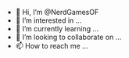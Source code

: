 - 👋 Hi, I’m @NerdGamesOF
- 👀 I’m interested in ...
- 🌱 I’m currently learning ...
- 💞️ I’m looking to collaborate on ...
- 📫 How to reach me ...

<!---
NerdGamesOF/NerdGamesOF is a ✨ special ✨ repository because its `README.md` (this file) appears on your GitHub profile.
You can click the Preview link to take a look at your changes.
--->
